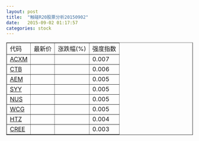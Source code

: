 ```yaml
---
layout: post
title:  "触碰R20股票分析20150902"
date:   2015-09-02 01:17:57
categories: stock
---
```

<script type="text/javascript">
var stockList = []
stockList.push('gb_acxm');
stockList.push('gb_ctb');
stockList.push('gb_aem');
stockList.push('gb_syy');
stockList.push('gb_nus');
stockList.push('gb_wcg');
stockList.push('gb_htz');
stockList.push('gb_cree');
</script>

<table border="1">
 <tr>
 <td>代码</td>
  <td>最新价</td>
  <td>涨跌幅(%)</td>
 <td>强度指数</td>
</tr>
  <tr id="acxm"><td><a href="http://stock.finance.sina.com.cn/usstock/quotes/ACXM.html" target="_blank">ACXM</a></td><td></td><td></td><td>0.007</td></tr>
  <tr id="ctb"><td><a href="http://stock.finance.sina.com.cn/usstock/quotes/CTB.html" target="_blank">CTB</a></td><td></td><td></td><td>0.006</td></tr>
  <tr id="aem"><td><a href="http://stock.finance.sina.com.cn/usstock/quotes/AEM.html" target="_blank">AEM</a></td><td></td><td></td><td>0.005</td></tr>
  <tr id="syy"><td><a href="http://stock.finance.sina.com.cn/usstock/quotes/SYY.html" target="_blank">SYY</a></td><td></td><td></td><td>0.005</td></tr>
  <tr id="nus"><td><a href="http://stock.finance.sina.com.cn/usstock/quotes/NUS.html" target="_blank">NUS</a></td><td></td><td></td><td>0.005</td></tr>
  <tr id="wcg"><td><a href="http://stock.finance.sina.com.cn/usstock/quotes/WCG.html" target="_blank">WCG</a></td><td></td><td></td><td>0.005</td></tr>
  <tr id="htz"><td><a href="http://stock.finance.sina.com.cn/usstock/quotes/HTZ.html" target="_blank">HTZ</a></td><td></td><td></td><td>0.004</td></tr>
  <tr id="cree"><td><a href="http://stock.finance.sina.com.cn/usstock/quotes/CREE.html" target="_blank">CREE</a></td><td></td><td></td><td>0.003</td></tr>
</table>
